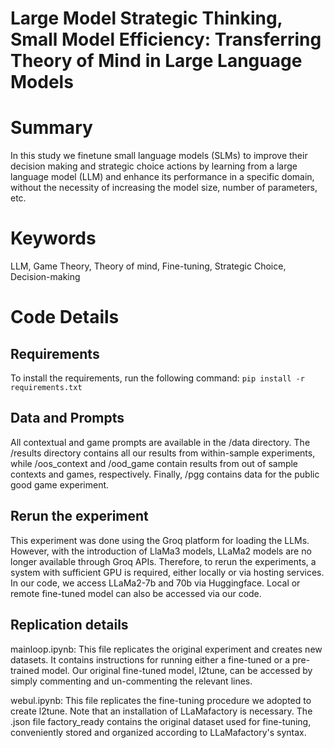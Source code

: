 # Large Model Strategic Thinking, Small Model Efficiency: Transferring Theory of Mind in Large Language Models

# Summary
In this study we finetune small language models (SLMs) to improve their decision making and strategic choice actions by learning from a large language model (LLM) and enhance its performance in a specific domain, without the necessity of increasing the model size, number of parameters, etc.

# Keywords
LLM, Game Theory, Theory of mind, Fine-tuning, Strategic Choice, Decision-making

# Code Details
## Requirements
To install the requirements, run the following command:
```pip install -r requirements.txt```

## Data and Prompts
All contextual and game prompts are available in the /data directory. The /results directory contains all our results from within-sample experiments, while /oos_context and /ood_game contain results from out of sample contexts and games, respectively. Finally, /pgg contains data for the public good game experiment.  

## Rerun the experiment
This experiment was done using the Groq platform for loading the LLMs. However, with the introduction of LlaMa3 models, LLaMa2 models are no longer available through Groq APIs. Therefore, to rerun the experiments, a system with sufficient GPU is required, either locally or via hosting services. In our code, we access LLaMa2-7b and 70b via Huggingface. Local or remote fine-tuned model can also be accessed via our code.  

## Replication details
mainloop.ipynb: This file replicates the original experiment and creates new datasets. It contains instructions for running either a fine-tuned or a pre-trained model. Our original fine-tuned model, l2tune, can be accessed by simply commenting and un-commenting the relevant lines. 

webul.ipynb: This file replicates the fine-tuning procedure we adopted to create l2tune. Note that an installation of LLaMafactory is necessary. The .json file factory_ready contains the original dataset used for fine-tuning, conveniently stored and organized according to LLaMafactory's syntax.

